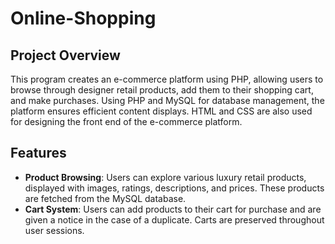 # Online-Shopping

## Project Overview 

This program creates an e-commerce platform using PHP, allowing users to browse through designer retail products, add them to their shopping cart, and make purchases. Using PHP and MySQL for database management, the platform ensures efficient content displays. HTML and CSS are also used for designing the front end of the e-commerce platform. 

## Features 

- **Product Browsing**: Users can explore various luxury retail products, displayed with images, ratings, descriptions, and prices. These products are fetched from the MySQL database. 
- **Cart System**: Users can add products to their cart for purchase and are given a notice in the case of a duplicate. Carts are preserved throughout user sessions. 
